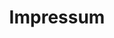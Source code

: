 ---
title: Impressum
layout: page.liquid
permalink: "/impressum/"
tags: secpages

header:
    color: '#ffeeee'

sections:
  - template: text_block
    copytext: |-
        Hier bitte Impressum einfügen.
---